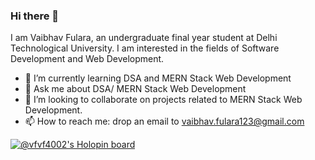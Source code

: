 ### Hi there 👋
I am Vaibhav Fulara, an undergraduate final year student at Delhi Technological University. I am interested in the fields of Software Development and Web Development.
- 🌱 I’m currently learning DSA and MERN Stack Web Development
- 💬 Ask me about DSA/ MERN Stack Web Development
- 👯 I’m looking to collaborate on projects related to MERN Stack Web Development.
- 📫 How to reach me: drop an email to vaibhav.fulara123@gmail.com


<!--
**Vaibhav-Fulara/Vaibhav-Fulara** is a ✨ _special_ ✨ repository because its `README.md` (this file) appears on your GitHub profile.

Here are some ideas to get you started:

- 🔭 I’m currently working on ...
- 🌱 I’m currently learning ...
- 👯 I’m looking to collaborate on projects related to ...
- 🤔 I’m looking for help with ...
- 💬 Ask me about ...
- 📫 How to reach me: ...
- 😄 Pronouns: ...
- ⚡ Fun fact: ...
-->
[![@vfvf4002's Holopin board](https://holopin.io/api/user/board?user=vfvf4002)](https://holopin.io/@vfvf4002)
